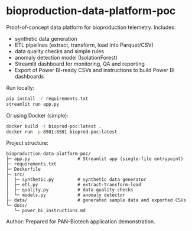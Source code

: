 # bioproduction-data-platform-poc

Proof-of-concept data platform for bioproduction telemetry. Includes:
- synthetic data generation
- ETL pipelines (extract, transform, load into Parquet/CSV)
- data quality checks and simple rules
- anomaly detection model (IsolationForest)
- Streamlit dashboard for monitoring, QA and reporting
- Export of Power BI-ready CSVs and instructions to build Power BI dashboards

Run locally:
```bash
pip install -r requirements.txt
streamlit run app.py
```

Or using Docker (simple):
```bash
docker build -t bioprod-poc:latest .
docker run -p 8501:8501 bioprod-poc:latest
```

Project structure:
```
bioproduction-data-platform-poc/
├─ app.py                  # Streamlit app (single-file entrypoint)
├─ requirements.txt
├─ Dockerfile
├─ src/
│  ├─ synthetic.py         # synthetic data generator
│  ├─ etl.py               # extract-transform-load
│  ├─ quality.py           # data quality checks
│  └─ models.py            # anomaly detector
├─ data/                   # generated sample data and exported CSVs
└─ docs/
   └─ power_bi_instructions.md
```

Author: Prepared for PAN-Biotech application demonstration.
